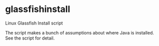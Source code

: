 glassfishinstall
================

Linux Glassfish Install script

The script makes a bunch of assumptions about where Java is installed.
See the script for detail.


